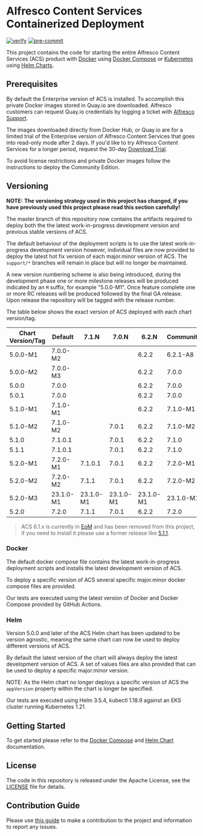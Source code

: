 # Alfresco Content Services Containerized Deployment

[![verify](https://github.com/Alfresco/acs-deployment/actions/workflows/verify.yml/badge.svg)](https://github.com/Alfresco/acs-deployment/actions/workflows/verify.yml)
[![pre-commit](https://img.shields.io/badge/pre--commit-enabled-brightgreen?logo=pre-commit&logoColor=white)](https://github.com/pre-commit/pre-commit)

This project contains the code for starting the entire Alfresco Content Services (ACS) product with [Docker](https://docs.docker.com/get-started) using [Docker Compose](https://docs.docker.com/compose) or [Kubernetes](https://kubernetes.io) using [Helm Charts](https://helm.sh).

## Prerequisites

By default the Enterprise version of ACS is installed. To accomplish this private Docker images stored in Quay.io are downloaded. Alfresco customers can request Quay.io credentials by logging a ticket with [Alfresco Support](https://support.alfresco.com/).

The images downloaded directly from Docker Hub, or Quay.io are for a limited trial of the Enterprise version of Alfresco Content Services that goes into read-only mode after 2 days. If you'd like to try Alfresco Content Services for a longer period, request the 30-day [Download Trial](https://www.alfresco.com/platform/content-services-ecm/trial/download).

To avoid license restrictions and private Docker images follow the instructions to deploy the Community Edition.

## Versioning

**NOTE:** **The versioning strategy used in this project has changed, if you have previously used this project please read this section carefully!**

The master branch of this repository now contains the artifacts required to deploy both the the latest work-in-progress development version and previous stable versions of ACS.

The default behaviour of the deployment scripts is to use the latest work-in-progress development version however, individual files are now provided to deploy the latest hot fix version of each major.minor version of ACS. The `support/*` branches will remain in place but will no longer be maintained.

A new version numbering scheme is also being introduced, during the development phase one or more milestone releases will be produced indicated by an `M` suffix, for example "5.0.0-M1". Once feature complete one or more RC releases will be produced followed by the final GA release. Upon release the repository will be tagged with the release number.

The table below shows the exact version of ACS deployed with each chart version/tag.

| Chart Version/Tag | Default   | 7.1.N     | 7.0.N     | 6.2.N     | Community |
|-------------------|-----------|-----------|-----------|-----------|-----------|
| 5.0.0-M1          | 7.0.0-M2  |           |           | 6.2.2     | 6.2.1-A8  |
| 5.0.0-M2          | 7.0.0-M3  |           |           | 6.2.2     | 7.0.0     |
| 5.0.0             | 7.0.0     |           |           | 6.2.2     | 7.0.0     |
| 5.0.1             | 7.0.0     |           |           | 6.2.2     | 7.0.0     |
| 5.1.0-M1          | 7.1.0-M1  |           |           | 6.2.2     | 7.1.0-M1  |
| 5.1.0-M2          | 7.1.0-M2  |           | 7.0.1     | 6.2.2     | 7.1.0-M2  |
| 5.1.0             | 7.1.0.1   |           | 7.0.1     | 6.2.2     | 7.1.0     |
| 5.1.1             | 7.1.0.1   |           | 7.0.1     | 6.2.2     | 7.1.0     |
| 5.2.0-M1          | 7.2.0-M1  | 7.1.0.1   | 7.0.1     | 6.2.2     | 7.2.0-M1  |
| 5.2.0-M2          | 7.2.0-M2  | 7.1.1     | 7.0.1     | 6.2.2     | 7.2.0-M2  |
| 5.2.0-M3          | 23.1.0-M1 | 23.1.0-M1 | 23.1.0-M1 | 23.1.0-M1 | 23.1.0-M1 |
| 5.2.0             | 7.2.0     | 7.1.1     | 7.0.1     | 6.2.2     | 7.2.0     |

> ACS 6.1.x is currently in [EoM](https://www.alfresco.com/services/subscription/technical-support/product-support-status) and has been removed from this project, if you need to install it please use a former release like [5.1.1](https://github.com/Alfresco/acs-deployment/releases/tag/v5.1.1).

### Docker

The default docker compose file contains the latest work-in-progress deployment scripts and installs the latest development version of ACS.

To deploy a specific version of ACS several specific major.minor docker compose files are provided.

Our tests are executed using the latest version of Docker and Docker Compose provided by GitHub Actions.

### Helm

Version 5.0.0 and later of the ACS Helm chart has been updated to be version agnostic, meaning the same chart can now be used to deploy different versions of ACS.

By default the latest version of the chart will always deploy the latest development version of ACS. A set of values files are also provided that can be used to deploy a specific major.minor version.

NOTE: As the Helm chart no longer deploys a specific version of ACS the `appVersion` property within the chart is longer be specified.

Our tests are executed using Helm 3.5.4, kubectl 1.18.9 against an EKS cluster running Kubernetes 1.21.

## Getting Started

To get started please refer to the [Docker Compose](./docs/docker-compose) and [Helm Chart](./docs/helm) documentation.

## License

The code in this repository is released under the Apache License, see the [LICENSE](./LICENSE) file for details.

## Contribution Guide

Please use [this guide](CONTRIBUTING.md) to make a contribution to the project and information to report any issues.
